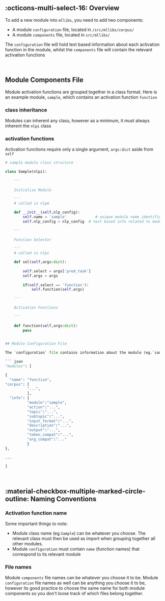 ## :octicons-multi-select-16: Overview

To add a new module into `mllibs`, you need to add two components:

- A module `configuration` file, located in `/src/mllibs/corpus/` 
- A module `components` file, located in `src/mllibs/`

The `configuration` file will hold text based information about each activation function in the module, whilst the `components` file will contain the relevant activation functions

<br>

## Module Components File

Module activation functions are grouped together in a class format. Here is an example module, `sample`, which contains an activation function `function`

### class inheritance

Modules can inherent any class, however as a minimum, it must always inherent the `nlpi` class

### activation functions

Activation functions require only a single argument, `args:dict` aside from `self`

```python
# sample module class structure

class Sample(nlpi):
    
    '''
	
	Initialise Module

    '''
    # called in nlpm

    def __init__(self,nlp_config):
        self.name = 'sample'             # unique module name identifier (used in nlpm/nlpi)
        self.nlp_config = nlp_config  # text based info related to module (used in nlpm/nlpi)
        
    '''

	Function Selector 

    '''
    # called in nlpi

    def sel(self,args:dict):
        
        self.select = args['pred_task']
        self.args = args
        
        if(self.select == 'function'):
            self.function(self.args)
        
    '''

	Activation Functions

    '''
        
    def function(self,args:dict):
        pass
        

## Module Configuration File

The `configuration` file contains information about the module (eg.`sample`) & its stored functions `info`, as well as the `corpus` used in classificaiton of function labels `name`

``` json
"modules": [

{
  "name": "function",
"corpus": [
          "...",
          ],
  "info": {
          "module":"sample",
          "action":"...",
          "topic":"...",
          "subtopic":"...",
          "input_format":"...",
          "description":"...",
          "output":"...",
          "token_compat":"...",
          "arg_compat":"..."
          }
},

...

]
```

<br>

## :material-checkbox-multiple-marked-circle-outline: Naming Conventions

### Activation function name

Some important things to note:

- Module class name (eg.`Sample`) can be whatever you choose. The relevant class must then be used as import when grouping together all other modules. 
- Module `configuration` must contain `name` (function names) that correspond to its relevant module 

### File names

Module `components` file names can be whatever you choose it to be. Module `configuration` file names as well can be anything you choose it to be, however its good practice to choose the same name for both module components so you don't loose track of which files belong together.
